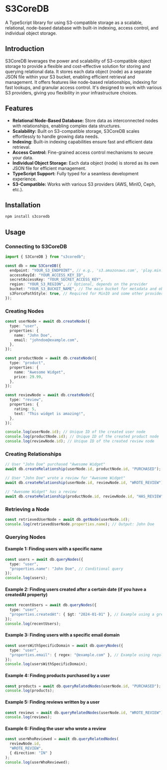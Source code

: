 # S3CoreDB

A TypeScript library for using S3-compatible storage as a scalable, relational, node-based database with built-in indexing, access control, and individual object storage.

## Introduction

S3CoreDB leverages the power and scalability of S3-compatible object storage to provide a flexible and cost-effective solution for storing and querying relational data. It stores each data object (node) as a separate JSON file within your S3 bucket, enabling efficient retrieval and management. It offers features like node-based relationships, indexing for fast lookups, and granular access control. It's designed to work with various S3 providers, giving you flexibility in your infrastructure choices.

## Features

- **Relational Node-Based Database:** Store data as interconnected nodes with relationships, enabling complex data structures.
- **Scalability:** Built on S3-compatible storage, S3CoreDB scales effortlessly to handle growing data needs.
- **Indexing:** Built-in indexing capabilities ensure fast and efficient data retrieval.
- **Access Control:** Fine-grained access control mechanisms to secure your data.
- **Individual Object Storage:** Each data object (node) is stored as its own JSON file for efficient management.
- **TypeScript Support:** Fully typed for a seamless development experience.
- **S3-Compatible:** Works with various S3 providers (AWS, MinIO, Ceph, etc.).

## Installation

```bash
npm install s3coredb
```

## Usage

### Connecting to S3CoreDB

```typescript
import { S3CoreDB } from "s3coredb";

const db = new S3CoreDB({
  endpoint: "YOUR_S3_ENDPOINT", // e.g., 's3.amazonaws.com', 'play.min.io:9000'
  accessKeyId: "YOUR_ACCESS_KEY_ID",
  secretAccessKey: "YOUR_SECRET_ACCESS_KEY",
  region: "YOUR_S3_REGION", // Optional, depends on the provider
  bucket: "YOUR_S3_BUCKET_NAME", // The main bucket for metadata and objects
  s3ForcePathStyle: true, // Required for MinIO and some other providers
});
```

### Creating Nodes

```typescript
const userNode = await db.createNode({
  type: "user",
  properties: {
    name: "John Doe",
    email: "johndoe@example.com",
  },
});

const productNode = await db.createNode({
  type: "product",
  properties: {
    name: "Awesome Widget",
    price: 29.99,
  },
});

const reviewNode = await db.createNode({
  type: "review",
  properties: {
    rating: 5,
    text: "This widget is amazing!",
  },
});

console.log(userNode.id); // Unique ID of the created user node
console.log(productNode.id); // Unique ID of the created product node
console.log(reviewNode.id); // Unique ID of the created review node
```

### Creating Relationships

```typescript
// User "John Doe" purchased "Awesome Widget"
await db.createRelationship(userNode.id, productNode.id, "PURCHASED");

// User "John Doe" wrote a review for "Awesome Widget"
await db.createRelationship(userNode.id, reviewNode.id, "WROTE_REVIEW");

// "Awesome Widget" has a review
await db.createRelationship(productNode.id, reviewNode.id, "HAS_REVIEW");
```

### Retrieving a Node

```typescript
const retrievedUserNode = await db.getNode(userNode.id);
console.log(retrievedUserNode.properties.name); // Output: John Doe
```

### Querying Nodes

#### Example 1: Finding users with a specific name

```typescript
const users = await db.queryNodes({
  type: "user",
  "properties.name": "John Doe", // Conditional query
});
console.log(users);
```

#### Example 2: Finding users created after a certain date (if you have a createdAt property)

```typescript
const recentUsers = await db.queryNodes({
  type: "user",
  "properties.createdAt": { $gt: "2024-01-01" }, // Example using a greater-than condition
});
console.log(recentUsers);
```

#### Example 3: Finding users with a specific email domain

```typescript
const usersWithSpecificDomain = await db.queryNodes({
  type: "user",
  "properties.email": { regex: "@example.com" }, // Example using regular expression
});
console.log(usersWithSpecificDomain);
```

#### Example 4: Finding products purchased by a user

```typescript
const products = await db.queryRelatedNodes(userNode.id, "PURCHASED"); // Get related products
console.log(products);
```

#### Example 5: Finding reviews written by a user

```typescript
const reviews = await db.queryRelatedNodes(userNode.id, "WROTE_REVIEW");
console.log(reviews);
```

#### Example 6: Finding the user who wrote a review

```typescript
const userWhoReviewed = await db.queryRelatedNodes(
  reviewNode.id,
  "WROTE_REVIEW",
  { direction: "IN" }
);
console.log(userWhoReviewed);
```
